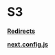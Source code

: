 # S3

**[Redirects](https://stackoverflow.com/questions/57438566/next-js-export-static-s3-routing-fails-on-page-reload)**

**[next.config.js](https://github.com/vercel/next.js/discussions/10522#discussioncomment-28307)**
